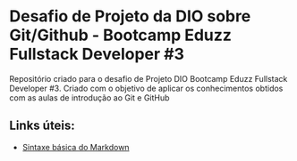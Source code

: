# Desafio de Projeto da DIO sobre Git/Github - Bootcamp Eduzz Fullstack Developer #3
Repositório criado para o desafio de Projeto DIO Bootcamp Eduzz Fullstack Developer #3. Criado com o objetivo de aplicar os conhecimentos obtidos com as aulas de introdução ao Git e GitHub


## Links úteis:
- [Sintaxe básica do Markdown](https://www.markdownguide.org/basic-syntax/)
